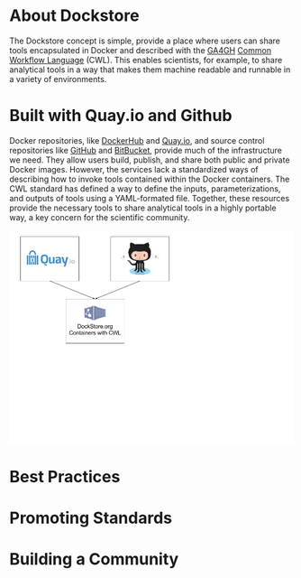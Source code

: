# About Dockstore

The Dockstore concept is simple, provide a place where users can share tools
encapsulated in Docker and described with the [GA4GH](http://genomicsandhealth.org/)
[Common Workflow Language](http://common-workflow-language.github.io/) (CWL).
This enables scientists, for example, to share analytical tools in a way that makes them
machine readable and runnable in a variety of environments.

# Built with Quay.io and Github

Docker repositories, like
[DockerHub](https://hub.docker.com/) and [Quay.io](https://quay.io/), and
source control repositories like [GitHub](http://github.com) and
[BitBucket](https://bitbucket.org/), provide
much of the infrastructure we need.  They allow users build, publish,
and share both public and private Docker images.  However, the services lack a standardized ways of
describing how to invoke tools contained within the Docker containers.  The CWL
standard has defined a way to define the inputs, parameterizations, and outputs
of tools using a YAML-formated file.  Together, these resources provide the
necessary tools to share analytical tools in a highly portable way, a key
concern for the scientific community.

![Overview](dockstore_logos.png)

# Best Practices



# Promoting Standards

# Building a Community
